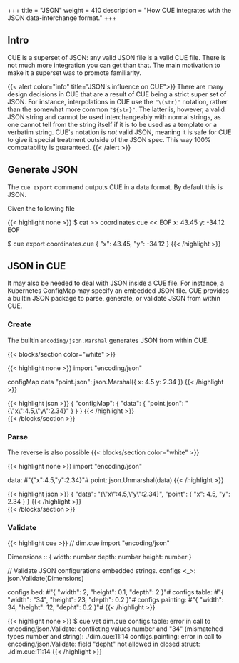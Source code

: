 +++
title = "JSON"
weight = 410
description = "How CUE integrates with the JSON data-interchange format."
+++

## Intro

CUE is a superset of JSON: any valid JSON file is a valid CUE file.
There is not much more integration you can get than that.
The main motivation to make it a superset was to promote familiarity.

{{< alert color="info" title="JSON's influence on CUE">}}
There are many design decisions in CUE that are a result of CUE being
a strict super set of JSON.
For instance, interpolations in CUE use the `"\(str)"` notation, rather than
the somewhat more common `"${str}"`.
The latter is, however, a valid JSON string and cannot be used interchangeably
with normal strings, as one cannot tell from the string itself
if it is to be used as a template or a verbatim string.
CUE's notation is _not_ valid JSON, meaning it is safe for CUE to give it
special treatment outside of the JSON spec.
This way 100% compatability is guaranteed.
{{< /alert >}}


## Generate JSON

The `cue export` command outputs CUE in a data format.
By default this is JSON.

Given the following file

{{< highlight none >}}
$ cat >> coordinates.cue << EOF
x: 43.45
y: -34.12
EOF

$ cue export coordinates.cue
{
    "x": 43.45,
    "y": -34.12
}
{{< /highlight >}}


## JSON in CUE

It may also be needed to deal with JSON inside a CUE file.
For instance, a Kubernetes ConfigMap may specify an embedded JSON file.
CUE provides a builtin JSON package to parse, generate, or validate
JSON from within CUE.


### Create

The builtin `encoding/json.Marshal` generates JSON from within CUE.

{{< blocks/section color="white" >}}
<div class="col">
{{< highlight none >}}
import "encoding/json"

configMap data "point.json":
    json.Marshal({
        x: 4.5
        y: 2.34
    })
{{< /highlight >}}
</div>

<div class="col">
{{< highlight json >}}
{
    "configMap": {
        "data": {
            "point.json": "{\"x\":4.5,\"y\":2.34}"
        }
    }
}
{{< /highlight >}}
</div>
{{< /blocks/section >}}

### Parse

The reverse is also possible
{{< blocks/section color="white" >}}
<div class="col">
{{< highlight none >}}
import "encoding/json"

data:  #"{"x":4.5,"y":2.34}"#
point: json.Unmarshal(data)
{{< /highlight >}}
</div>

<div class="col">
{{< highlight json >}}
{
    "data": "{\"x\":4.5,\"y\":2.34}",
    "point": {
        "x": 4.5,
        "y": 2.34
    }
}
{{< /highlight >}}
</div>
{{< /blocks/section >}}


### Validate

{{< highlight cue >}}
// dim.cue
import "encoding/json"

Dimensions :: {
    width:  number
    depth:  number
    height: number
}

// Validate JSON configurations embedded strings.
configs <_>: json.Validate(Dimensions)

configs bed:      #"{ "width": 2, "height": 0.1, "depth": 2 }"#
configs table:    #"{ "width": "34", "height": 23, "depth": 0.2 }"#
configs painting: #"{ "width": 34, "height": 12, "depht": 0.2 }"#
{{< /highlight >}}

{{< highlight none >}}
$ cue vet dim.cue
configs.table: error in call to encoding/json.Validate: conflicting values number and "34" (mismatched types number and string):
    ./dim.cue:11:14
configs.painting: error in call to encoding/json.Validate: field "depht" not allowed in closed struct:
    ./dim.cue:11:14
{{< /highlight >}}
